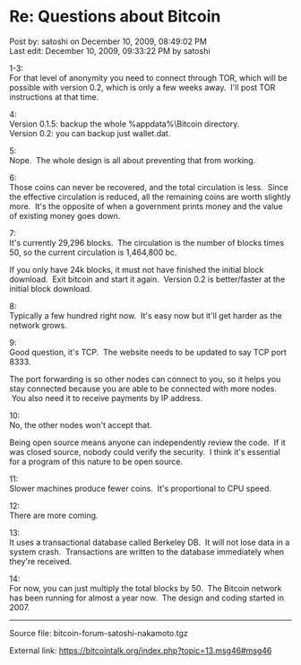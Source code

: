 # Re: Questions about Bitcoin

Post by: satoshi on December 10, 2009, 08:49:02 PM<br />
Last edit: December 10, 2009, 09:33:22 PM by satoshi

1-3:<br />
For that level of anonymity you need to connect through TOR, which will be possible with version 0.2, which is only a few weeks away. &nbsp;I'll post TOR instructions at that time.

4:<br />
Version 0.1.5: backup the whole %appdata%\Bitcoin directory.<br />
Version 0.2: you can backup just wallet.dat.

5:<br />
Nope. &nbsp;The whole design is all about preventing that from working.

6:<br />
Those coins can never be recovered, and the total circulation is less. &nbsp;Since the effective circulation is reduced, all the remaining coins are worth slightly more. &nbsp;It's the opposite of when a government prints money and the value of existing money goes down.

7:<br />
It's currently 29,296 blocks. &nbsp;The circulation is the number of blocks times 50, so the current circulation is 1,464,800 bc.

If you only have 24k blocks, it must not have finished the initial block download. &nbsp;Exit bitcoin and start it again. &nbsp;Version 0.2 is better/faster at the initial block download.

8:<br />
Typically a few hundred right now. &nbsp;It's easy now but it'll get harder as the network grows.

9:<br />
Good question, it's TCP. &nbsp;The website needs to be updated to say TCP port 8333.

The port forwarding is so other nodes can connect to you, so it helps you stay connected because you are able to be connected with more nodes. &nbsp;You also need it to receive payments by IP address.

10:<br />
No, the other nodes won't accept that.

Being open source means anyone can independently review the code. &nbsp;If it was closed source, nobody could verify the security. &nbsp;I think it's essential for a program of this nature to be open source.

11:<br />
Slower machines produce fewer coins. &nbsp;It's proportional to CPU speed.

12:<br />
There are more coming.

13:<br />
It uses a transactional database called Berkeley DB. &nbsp;It will not lose data in a system crash. &nbsp;Transactions are written to the database immediately when they're received.

14:<br />
For now, you can just multiply the total blocks by 50. &nbsp;The Bitcoin network has been running for almost a year now. &nbsp;The design and coding started in 2007.

---

Source file: bitcoin-forum-satoshi-nakamoto.tgz

External link: https://bitcointalk.org/index.php?topic=13.msg46#msg46
